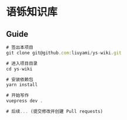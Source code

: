 # 语铄知识库


## Guide

```javascript
# 签出本项目
git clone git@github.com:liuyami/ys-wiki.git

# 进入项目目录
cd ys-wiki

# 安装依赖包
yarn install

# 开始写作
vuepress dev .

# 后续... (提交修改并创建 Pull requests)
```

